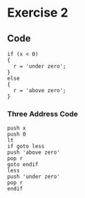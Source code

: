 # Exercise 2

## Code

    if (x < 0)
    {
      r = 'under zero';
    }
    else
    {
      r = 'above zero';
    }

### Three Address Code

    push x
    push 0
    lt
    if goto less
    push 'above zero'
    pop r
    goto endif
    less
    push 'under zero'
    pop r
    endif
